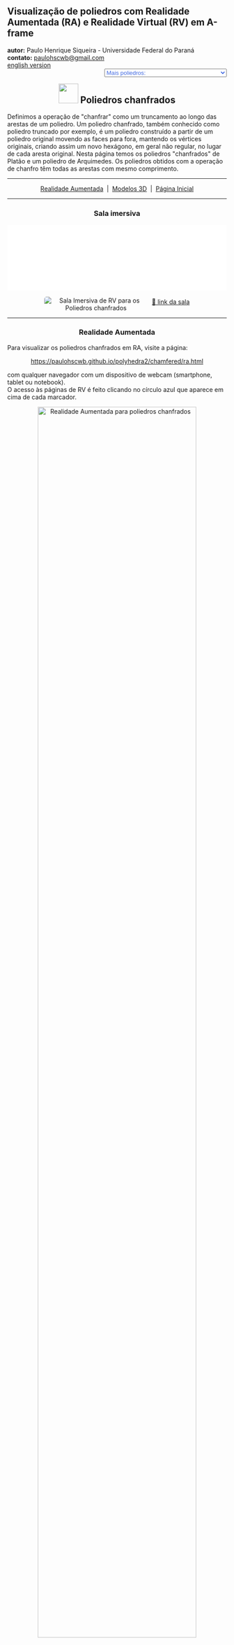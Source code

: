<link rel="stylesheet" href="../../scripts/style.css">
<link rel="icon" type="image/png" href="../vr/salas/imagens/icone.png">
<h2>Visualização de poliedros com Realidade Aumentada (RA) e Realidade Virtual (RV) em A-frame</h2>
<b>autor:</b> Paulo Henrique Siqueira - Universidade Federal do Paraná
<br><b>contato:</b> <a href="#"> paulohscwb@gmail.com </a>
<br><a href="https://paulohscwb.github.io/polyhedra2/chamfered/">english version</a>
<form style="margin: 0 auto; float:right; text-align:right; width:100%; margin-bottom:15px;">
	<select id="url" onchange="urlHandler(this.value)" style="color:royalblue;">
		<option disabled selected>Mais poliedros:</option>
		<option value="../../ArchimedeanCatalanHulls/pt-br/">Cascos convexos de Arquimedes e Catalan</option>
		<option value="../../fractalplatonic/pt-br/">Fractais dos poliedros de Platão</option>
		<option value="../../fractalnonconvex/pt-br/">Fractais dos poliedros não convexos</option>
		<option value="../../fractalarchimedean/pt-br/">Fractais dos poliedros de Arquimedes</option>
		<option disabled value="../../chamfered/pt-br/">Poliedros chanfrados</option>
		<option value="../../propellor/pt-br/">Poliedros de hélice</option>
	</select>
</form>
<script>
function urlHandler(value) {                               
    window.location.assign(`${value}`);
}
</script>

<p id="p1"></p>
  <h2 align="center"><img src="../vr/salas/imagens/icone.png" style="margin-bottom:-10px" width="45"> Poliedros chanfrados</h2>
  Definimos a operação de "chanfrar" como um truncamento ao longo das arestas de um poliedro. Um poliedro chanfrado, também conhecido como poliedro truncado por exemplo, é um poliedro construído a partir de um poliedro original movendo as faces para fora, mantendo os vértices originais, criando assim um novo hexágono, em geral não regular, no lugar de cada aresta original. Nesta página temos os poliedros "chanfrados" de Platão e um poliedro de Arquimedes. Os poliedros obtidos com a operação de chanfro têm todas as arestas com mesmo comprimento.
 <hr>
 <p align="center"><a href="#ra">Realidade Aumentada</a><span>&nbsp;&nbsp;|&nbsp;&nbsp;</span><a href="#m3d">Modelos 3D</a><span>&nbsp;&nbsp;|&nbsp;&nbsp;</span><a href="../../pt-br/">Página Inicial</a></p>
<hr>
 <h3 align="center">Sala imersiva</h3>
  <div class="embed-container"><iframe width="100%" src="../sala.htm" title="Sala Imersiva dos Poliedros chanfrados" frameborder="0" loading="lazy"></iframe></div>
  <p align="center"><img align="middle" src="../../../geometria-descritiva/videos/chamfered.gif" style="max-width: 47%; border-radius:5px; margin-right:10px" loading="lazy" alt="Sala Imersiva de RV para os Poliedros chanfrados"/><a href="../sala.htm" target="_blank">&#x1f517; link da sala</a></p>
  <hr>
  <h3 id="ra" align="center">Realidade Aumentada</h3>
  Para visualizar os poliedros chanfrados em RA, visite a página:
<p align="center"><a href="../ra.html" class="raAR" target="_blank">https://paulohscwb.github.io/polyhedra2/chamfered/ra.html</a></p> 
com qualquer navegador com um dispositivo de webcam (smartphone, tablet ou notebook).
<br>O acesso às páginas de RV é feito clicando no círculo azul que aparece em cima de cada marcador.
<p align="center"><img style="border-radius:7px;" alt="Realidade Aumentada para poliedros chanfrados" src="../ar/example.jpg" width="85%"></p>
<p align="center"><img src="../ar/chamfered.gif" alt="Realidade Aumentada para poliedros chanfrados" style="max-width: 92%; border-radius:5px;" loading="lazy"/></p>
<hr>
<h3 id="m3d" align="center">Modelos 3D</h3>
<!-- <iframe width="560" height="315" style="max-width:100%" src="https://www.youtube.com/embed/videoseries?list=PLy0I_lGW8HxU-mneUmSsccpRAAwbErHFq" title="YouTube video player" frameborder="0" allow="accelerometer; autoplay; clipboard-write; encrypted-media; gyroscope; picture-in-picture; web-share" allowfullscreen></iframe> -->
<h4>1. Tetraedro chanfrado</h4>
<a href="../vr/ChamferedTetrahedron.htm" target="_blank" title="modelo 3D" class="fotoA"><img src="../ar/56A.png" class="foto" alt="Tetraedro chanfrado"></a><img src="../ar/56.png" class="qr">
 <br><br>Um tetraedro chanfrado, também conhecido como cubo truncado alternado, é um poliedro obtido chanfrando um tetraedro regular. Um tetraedro chanfrado equilátero pode ser construído pela escolha apropriada da relação de comprimento da aresta para chanframento.
 <br><br><br><b>Faces:</b> 4 triângulos equiláteros e 6 hexágonos simétricos | <b>Arestas:</b> 24 | <b>Vértices:</b> 16. <a href="https://mathworld.wolfram.com/topics/ChamferedPolyhedra.html" target="_blank">Mais sobre...</a>
<a href="../ra.html" class="raAR" title="Realidade aumentada" target="_blank"></a>
<hr>
<h4>2. Cubo chanfrado</h4>
<a href="../vr/ChamferedCube.htm" target="_blank" title="modelo 3D" class="fotoA"><img src="../ar/57A.png" class="foto" alt="Cubo chanfrado"></a><img src="../ar/57.png" class="qr">
 <br><br>Um cubo chanfrado, também chamado de dodecaedro rômbico truncado ou dodecaedro rômbico tetratruncado, é um poliedro obtido chanfrando um cubo. Um cubo chanfrado equilátero pode ser construído pela escolha apropriada da relação de comprimento da aresta para chanframento.
 <br><br><br><b>Faces:</b> 6 quadrados e 12 hexágonos simétricos | <b>Arestas:</b> 48 | <b>Vértices:</b> 32. <a href="https://mathworld.wolfram.com/topics/ChamferedPolyhedra.html" target="_blank">Mais sobre...</a>
<a href="../ra.html" class="raAR" title="Realidade aumentada" target="_blank"></a>
<hr> 
<h4>3. Octaedro chanfrado</h4>
<a href="../vr/ChamferedOctahedron.htm" target="_blank" title="modelo 3D" class="fotoA"><img src="../ar/58A.png" class="foto" alt="Octaedro chanfrado"></a><img src="../ar/58.png" class="qr">
 <br><br>Um octaedro chanfrado, também chamado de dodecaedro rômbico tritruncado, é um poliedro obtido chanfrando um octaedro regular. Um octaedro chanfrado equilátero pode ser construído pela escolha apropriada da relação de comprimento da aresta para chanframento.
 <br><br><br><b>Faces:</b> 8 triângulos equiláteros e 12 hexágonos simétricos | <b>Arestas:</b> 48 | <b>Vértices:</b> 30. <a href="https://mathworld.wolfram.com/topics/ChamferedPolyhedra.html" target="_blank">Mais sobre...</a>
<a href="../ra.html" class="raAR" title="Realidade aumentada" target="_blank"></a>
<hr>
<h4>4. Icosaedro chanfrado</h4>
<a href="../vr/ChamferedIcosahedron.htm" target="_blank" title="modelo 3D" class="fotoA"><img src="../ar/59A.png" class="foto" alt="Icosaedro chanfrado"></a><img src="../ar/59.png" class="qr">
  <br><br>Um icosaedro chanfrado, também chamado de triacontaedro rômbico tritruncado, é um poliedro obtido chanfrando um icosaedro regular. Um icosaedro chanfrado equilátero pode ser construído pela escolha apropriada da relação de comprimento da aresta para chanframento.
 <br><br><br><b>Faces:</b> 20 triângulos equiláteros e 30 hexágonos simétricos | <b>Arestas:</b> 120 | <b>Vértices:</b> 72. <a href="https://mathworld.wolfram.com/topics/ChamferedPolyhedra.html" target="_blank">Mais sobre...</a>
<a href="../ra.html" class="raAR" title="Realidade aumentada" target="_blank"></a>
<hr>
<h4>5. Dodecaedro chanfrado</h4>
<a href="../vr/ChamferedDodecahedron.htm" target="_blank" title="modelo 3D" class="fotoA"><img src="../ar/60A.png" class="foto" alt="Dodecaedro chanfrado"></a><img src="../ar/60.png" class="qr">
  <br><br>Um dodecaedro chanfrado, também chamado de triacontaedro rômbico truncado ou triacontaedro rômbico pentatruncado, é um poliedro obtido chanfrando um dodecaedro regular. Um dodecaedro chanfrado equilátero pode ser construído pela escolha apropriada da relação de comprimento da aresta para chanframento.
 <br><br><br><b>Faces:</b> 12 pentágonos regulares e 30 hexágonos simétricos | <b>Arestas:</b> 120 | <b>Vértices:</b> 80. <a href="https://mathworld.wolfram.com/topics/ChamferedPolyhedra.html" target="_blank">Mais sobre...</a>
<a href="../ra.html" class="raAR" title="Realidade aumentada" target="_blank"></a>
<hr>
<h4>6. Icosaedro truncado chanfrado</h4>
<a href="../vr/ChamferedTruncatedIcosahedron.htm" target="_blank" title="modelo 3D" class="fotoA"><img src="../ar/61A.png" class="foto" alt="Icosaedro truncado chanfrado"></a><img src="../ar/61.png" class="qr">
 <br><br>Um icosaedro truncado chanfrado é um poliedro obtido chanfrando um icosaedro truncado regular. Um icosaedro truncado chanfrado equilátero pode ser construído pela escolha apropriada da relação de comprimento da borda para chanframento.
 <br><br><br><b>Faces:</b> 12 pentágonos regulares, 20 hexágonos regulares e 60 hexágonos simétricos | <b>Arestas:</b> 360 | <b>Vértices:</b> 240. <a href="https://mathworld.wolfram.com/topics/ChamferedPolyhedra.html" target="_blank">Mais sobre...</a>
<a href="../ra.html" class="raAR" title="Realidade aumentada" target="_blank"></a>
<p class="topop"><a href="#p1" class="topo">voltar ao topo</a></p>
<hr>

<br><a rel="license" href="http://creativecommons.org/licenses/by-nc-nd/4.0/"><img alt="Licença Creative Commons" style="border-width:0" src="https://i.creativecommons.org/l/by-nc-nd/4.0/88x31.png" loading="lazy"/></a><br /><span xmlns:dct="http://purl.org/dc/terms/" property="dct:title">Chamfered polyhedra - Visualization of polyhedra with Augmented Reality and Virtual Reality</span> de <a xmlns:cc="http://creativecommons.org/ns#" href="https://paulohscwb.github.io/polyhedra2/chamfered/pt-br/" property="cc:attributionName" rel="cc:attributionURL">Paulo Henrique Siqueira</a> está licenciado com uma Licença <a rel="license" href="http://creativecommons.org/licenses/by-nc-nd/4.0/">Creative Commons Atribuição-NãoComercial-SemDerivações 4.0 Internacional</a>.

<h4>Como citar este trabalho:</h4> 
<p>Siqueira, P.H., "Chamfered polyhedra - Visualization of polyhedra with Augmented Reality and Virtual Reality". Disponível em: <https://paulohscwb.github.io/polyhedra2/chamfered/pt-br/>, Novembro de 2023.</p>
<!--<a target="_blank" href="https://doi.org/10.5281/zenodo.8272770"><img src="https://zenodo.org/badge/DOI/10.5281/zenodo.8272770.svg" alt="DOI"></a>-->
<br><br><b>Referências:</b>
<br>Weisstein, Eric W. "Archimedean Solid" From MathWorld-A Wolfram Web Resource. <a href="http://mathworld.wolfram.com/ArchimedeanSolid.html" target="_blank">http://mathworld.wolfram.com/ArchimedeanSolid.html</a>
<br>Weisstein, Eric W. "Platonic Solid" From MathWorld-A Wolfram Web Resource. <a href="http://mathworld.wolfram.com/PlatonicSolid.html" target="_blank">http://mathworld.wolfram.com/PlatonicSolid.html</a>
<br>Weisstein, Eric W. "Archimedean Dual" From MathWorld-A Wolfram Web Resource. <a href="https://mathworld.wolfram.com/ArchimedeanDual.html" target="_blank">https://mathworld.wolfram.com/ArchimedeanDual.html</a>
<br>Weisstein, Eric W. "Uniform Polyhedron." From MathWorld--A Wolfram Web Resource. <a href="https://mathworld.wolfram.com/UniformPolyhedron.html" target="_blank">https://mathworld.wolfram.com/UniformPolyhedron.html</a>
<br>Wikipedia <a href="https://en.wikipedia.org/wiki/Archimedean_solid" target="_blank">https://en.wikipedia.org/wiki/Archimedean_solid</a>
<br>Wikipedia <a href="https://en.wikipedia.org/wiki/en.wikipedia.org/wiki/Platonic_solid" target="_blank">https://en.wikipedia.org/wiki/Platonic_solid</a>
<br>McCooey, David I. "Visual Polyhedra". <a href="http://dmccooey.com/polyhedra/" target="_blank">http://dmccooey.com/polyhedra/</a>
